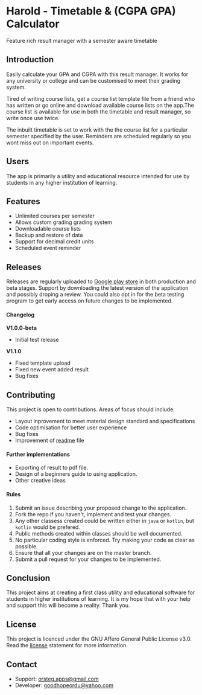 # Harold - Timetable & (CGPA GPA) Calculator
Feature rich result manager with a semester aware timetable

## Introduction
Easily calculate your GPA and CGPA with this result manager. It works for any university or college and can be customised to meet their grading system.

Tired of writing course lists, get a course list template file from a friend who has written or go online and download available course lists on the app.The course list is available for use in both the timetable and result manager, so write once use twice.

The inbuilt timetable is set to work with the the course list for a particular semester specified by the user. Reminders are scheduled regularly so you wont miss out on important events.

## Users
The app is primarily a utility and educational resource intended for use by students in any higher institution of learning.

## Features
- Unlimited courses per semester
- Allows custom grading grading system
- Downloadable course lists
- Backup and restore of data
- Support for decimal credit units
- Scheduled event reminder

## Releases
Releases are regularly uploaded to [Google play store](https://play.google.com/store/apps/details?id=com.orsteg.harold) in both production and beta stages. Support by downloading the latest version of the application and possibly droping a review. You could also opt in for the beta testing program to get early access on future changes to be implemented.

#### Changelog
**V1.0.0-beta**
- Initial test release

**V1.1.0**
- Fixed template upload
- Fixed new event added result
- Bug fixes

## Contributing
This project is open to contributions. Areas of focus should include:
- Layout inprovement to meet material design standard and specifications
- Code optimisation for better user experience
- Bug fixes
- Improvement of [readme](README.md) file

#### Further implementations
- Exporting of result to pdf file.
- Design of a beginners guide to using application.
- Other creative ideas

#### Rules
1. Submit an issue describing your proposed change to the application.
2. Fork the repo if you haven't, implement and test your changes. 
3. Any other classess created could be written either in `java` or `kotlin`, but `kotlin` would be prefered.
4. Public methods created within classes should be well documented.
5. No particular coding style is enforced. Try making your code as clear as possible.
6. Ensure that all your changes are on the master branch. 
7. Submit a pull request for your changes to be implemented. 


## Conclusion
This project aims at creating a first class utility and educational software for students in higher institutions of learning. It is my hope that with your help and support this will become a reality. Thank you.

## License
This project is licenced under the GNU Affero General Public License v3.0. Read the [license](LICENSE) statement for more information.

## Contact
- Support: orsteg.apps@gmail.com
- Developer: goodhopeordu@yahoo.com
